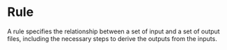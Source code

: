 # Rule

A rule specifies the relationship between a set of input and a set of output files, including the necessary steps to derive the outputs from the inputs.
